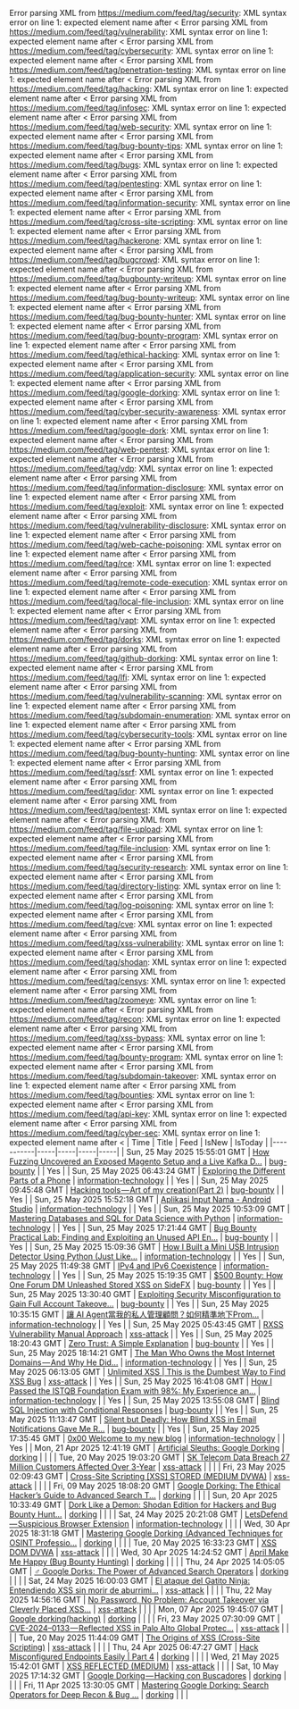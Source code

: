 Error parsing XML from https://medium.com/feed/tag/security: XML syntax error on line 1: expected element name after <
Error parsing XML from https://medium.com/feed/tag/vulnerability: XML syntax error on line 1: expected element name after <
Error parsing XML from https://medium.com/feed/tag/cybersecurity: XML syntax error on line 1: expected element name after <
Error parsing XML from https://medium.com/feed/tag/penetration-testing: XML syntax error on line 1: expected element name after <
Error parsing XML from https://medium.com/feed/tag/hacking: XML syntax error on line 1: expected element name after <
Error parsing XML from https://medium.com/feed/tag/infosec: XML syntax error on line 1: expected element name after <
Error parsing XML from https://medium.com/feed/tag/web-security: XML syntax error on line 1: expected element name after <
Error parsing XML from https://medium.com/feed/tag/bug-bounty-tips: XML syntax error on line 1: expected element name after <
Error parsing XML from https://medium.com/feed/tag/bugs: XML syntax error on line 1: expected element name after <
Error parsing XML from https://medium.com/feed/tag/pentesting: XML syntax error on line 1: expected element name after <
Error parsing XML from https://medium.com/feed/tag/information-security: XML syntax error on line 1: expected element name after <
Error parsing XML from https://medium.com/feed/tag/cross-site-scripting: XML syntax error on line 1: expected element name after <
Error parsing XML from https://medium.com/feed/tag/hackerone: XML syntax error on line 1: expected element name after <
Error parsing XML from https://medium.com/feed/tag/bugcrowd: XML syntax error on line 1: expected element name after <
Error parsing XML from https://medium.com/feed/tag/bugbounty-writeup: XML syntax error on line 1: expected element name after <
Error parsing XML from https://medium.com/feed/tag/bug-bounty-writeup: XML syntax error on line 1: expected element name after <
Error parsing XML from https://medium.com/feed/tag/bug-bounty-hunter: XML syntax error on line 1: expected element name after <
Error parsing XML from https://medium.com/feed/tag/bug-bounty-program: XML syntax error on line 1: expected element name after <
Error parsing XML from https://medium.com/feed/tag/ethical-hacking: XML syntax error on line 1: expected element name after <
Error parsing XML from https://medium.com/feed/tag/application-security: XML syntax error on line 1: expected element name after <
Error parsing XML from https://medium.com/feed/tag/google-dorking: XML syntax error on line 1: expected element name after <
Error parsing XML from https://medium.com/feed/tag/cyber-security-awareness: XML syntax error on line 1: expected element name after <
Error parsing XML from https://medium.com/feed/tag/google-dork: XML syntax error on line 1: expected element name after <
Error parsing XML from https://medium.com/feed/tag/web-pentest: XML syntax error on line 1: expected element name after <
Error parsing XML from https://medium.com/feed/tag/vdp: XML syntax error on line 1: expected element name after <
Error parsing XML from https://medium.com/feed/tag/information-disclosure: XML syntax error on line 1: expected element name after <
Error parsing XML from https://medium.com/feed/tag/exploit: XML syntax error on line 1: expected element name after <
Error parsing XML from https://medium.com/feed/tag/vulnerability-disclosure: XML syntax error on line 1: expected element name after <
Error parsing XML from https://medium.com/feed/tag/web-cache-poisoning: XML syntax error on line 1: expected element name after <
Error parsing XML from https://medium.com/feed/tag/rce: XML syntax error on line 1: expected element name after <
Error parsing XML from https://medium.com/feed/tag/remote-code-execution: XML syntax error on line 1: expected element name after <
Error parsing XML from https://medium.com/feed/tag/local-file-inclusion: XML syntax error on line 1: expected element name after <
Error parsing XML from https://medium.com/feed/tag/vapt: XML syntax error on line 1: expected element name after <
Error parsing XML from https://medium.com/feed/tag/dorks: XML syntax error on line 1: expected element name after <
Error parsing XML from https://medium.com/feed/tag/github-dorking: XML syntax error on line 1: expected element name after <
Error parsing XML from https://medium.com/feed/tag/lfi: XML syntax error on line 1: expected element name after <
Error parsing XML from https://medium.com/feed/tag/vulnerability-scanning: XML syntax error on line 1: expected element name after <
Error parsing XML from https://medium.com/feed/tag/subdomain-enumeration: XML syntax error on line 1: expected element name after <
Error parsing XML from https://medium.com/feed/tag/cybersecurity-tools: XML syntax error on line 1: expected element name after <
Error parsing XML from https://medium.com/feed/tag/bug-bounty-hunting: XML syntax error on line 1: expected element name after <
Error parsing XML from https://medium.com/feed/tag/ssrf: XML syntax error on line 1: expected element name after <
Error parsing XML from https://medium.com/feed/tag/idor: XML syntax error on line 1: expected element name after <
Error parsing XML from https://medium.com/feed/tag/pentest: XML syntax error on line 1: expected element name after <
Error parsing XML from https://medium.com/feed/tag/file-upload: XML syntax error on line 1: expected element name after <
Error parsing XML from https://medium.com/feed/tag/file-inclusion: XML syntax error on line 1: expected element name after <
Error parsing XML from https://medium.com/feed/tag/security-research: XML syntax error on line 1: expected element name after <
Error parsing XML from https://medium.com/feed/tag/directory-listing: XML syntax error on line 1: expected element name after <
Error parsing XML from https://medium.com/feed/tag/log-poisoning: XML syntax error on line 1: expected element name after <
Error parsing XML from https://medium.com/feed/tag/cve: XML syntax error on line 1: expected element name after <
Error parsing XML from https://medium.com/feed/tag/xss-vulnerability: XML syntax error on line 1: expected element name after <
Error parsing XML from https://medium.com/feed/tag/shodan: XML syntax error on line 1: expected element name after <
Error parsing XML from https://medium.com/feed/tag/censys: XML syntax error on line 1: expected element name after <
Error parsing XML from https://medium.com/feed/tag/zoomeye: XML syntax error on line 1: expected element name after <
Error parsing XML from https://medium.com/feed/tag/recon: XML syntax error on line 1: expected element name after <
Error parsing XML from https://medium.com/feed/tag/xss-bypass: XML syntax error on line 1: expected element name after <
Error parsing XML from https://medium.com/feed/tag/bounty-program: XML syntax error on line 1: expected element name after <
Error parsing XML from https://medium.com/feed/tag/subdomain-takeover: XML syntax error on line 1: expected element name after <
Error parsing XML from https://medium.com/feed/tag/bounties: XML syntax error on line 1: expected element name after <
Error parsing XML from https://medium.com/feed/tag/api-key: XML syntax error on line 1: expected element name after <
Error parsing XML from https://medium.com/feed/tag/cyber-sec: XML syntax error on line 1: expected element name after <
| Time | Title | Feed | IsNew | IsToday |
|-----------|-----|-----|-----|-----|
| Sun, 25 May 2025 15:55:01 GMT | [How Fuzzing Uncovered an Exposed Magento Setup and a Live Kafka D...](https://freedium.cfd/https://medium.com/p/fd18cc517324) | [bug-bounty](https://medium.com/feed/tag/bug-bounty) |  | Yes |
| Sun, 25 May 2025 06:43:24 GMT | [Exploring the Different Parts of a Phone](https://freedium.cfd/https://medium.com/p/5b2e0ad1d357) | [information-technology](https://medium.com/feed/tag/information-technology) |  | Yes |
| Sun, 25 May 2025 09:45:48 GMT | [Hacking tools — Art of my creation(Part 2)](https://freedium.cfd/https://medium.com/p/fa3045c05b28) | [bug-bounty](https://medium.com/feed/tag/bug-bounty) |  | Yes |
| Sun, 25 May 2025 15:52:18 GMT | [Aplikasi Input Nama - Android Studio](https://freedium.cfd/https://medium.com/p/3be3b8d1b9e9) | [information-technology](https://medium.com/feed/tag/information-technology) |  | Yes |
| Sun, 25 May 2025 10:53:09 GMT | [Mastering Databases and SQL for Data Science with Python](https://freedium.cfd/https://medium.com/p/54ab327f370a) | [information-technology](https://medium.com/feed/tag/information-technology) |  | Yes |
| Sun, 25 May 2025 17:21:44 GMT | [Bug Bounty Practical Lab: Finding and Exploiting an Unused API En...](https://freedium.cfd/https://medium.com/p/68da63caf005) | [bug-bounty](https://medium.com/feed/tag/bug-bounty) |  | Yes |
| Sun, 25 May 2025 15:09:36 GMT | [How I Built a Mini USB Intrusion Detector Using Python (Just Like...](https://freedium.cfd/https://medium.com/p/0e7b97497c57) | [information-technology](https://medium.com/feed/tag/information-technology) |  | Yes |
| Sun, 25 May 2025 11:49:38 GMT | [IPv4 and IPv6 Coexistence](https://freedium.cfd/https://medium.com/p/638c1fa1aaec) | [information-technology](https://medium.com/feed/tag/information-technology) |  | Yes |
| Sun, 25 May 2025 15:19:35 GMT | [$500 Bounty: How One Forum DM Unleashed Stored XSS on SideFX](https://freedium.cfd/https://medium.com/p/546ee9cab12d) | [bug-bounty](https://medium.com/feed/tag/bug-bounty) |  | Yes |
| Sun, 25 May 2025 13:30:40 GMT | [Exploiting Security Misconfiguration to Gain Full Account Takeove...](https://freedium.cfd/https://medium.com/p/eb7a3da01f14) | [bug-bounty](https://medium.com/feed/tag/bug-bounty) |  | Yes |
| Sun, 25 May 2025 10:35:15 GMT | [ 讓 AI Agent當我的私人管理顧問？如何精準地下Prom...](https://freedium.cfd/https://medium.com/p/c63f07d44346) | [information-technology](https://medium.com/feed/tag/information-technology) |  | Yes |
| Sun, 25 May 2025 05:43:45 GMT | [RXSS Vulnerability Manual Approach](https://freedium.cfd/https://medium.com/p/4f587c004dae) | [xss-attack](https://medium.com/feed/tag/xss-attack) |  | Yes |
| Sun, 25 May 2025 18:20:43 GMT | [Zero Trust: A Simple Explanation](https://freedium.cfd/https://medium.com/p/716f650b074c) | [bug-bounty](https://medium.com/feed/tag/bug-bounty) |  | Yes |
| Sun, 25 May 2025 18:14:21 GMT | [The Man Who Owns the Most Internet Domains — And Why He Did...](https://freedium.cfd/https://medium.com/p/5cd9bacd7b93) | [information-technology](https://medium.com/feed/tag/information-technology) |  | Yes |
| Sun, 25 May 2025 06:13:05 GMT | [Unlimited XSS \| This is the Dumbest Way to Find XSS Bug](https://freedium.cfd/https://medium.com/p/2202b3621c6d) | [xss-attack](https://medium.com/feed/tag/xss-attack) |  | Yes |
| Sun, 25 May 2025 16:41:08 GMT | [How I Passed the ISTQB Foundation Exam with 98%: My Experience an...](https://freedium.cfd/https://medium.com/p/eca85a46436c) | [information-technology](https://medium.com/feed/tag/information-technology) |  | Yes |
| Sun, 25 May 2025 13:55:08 GMT | [Blind SQL Injection with Conditional Responses](https://freedium.cfd/https://medium.com/p/46ee90b5f2c0) | [bug-bounty](https://medium.com/feed/tag/bug-bounty) |  | Yes |
| Sun, 25 May 2025 11:13:47 GMT | [Silent but Deadly: How Blind XSS in Email Notifications Gave Me R...](https://freedium.cfd/https://medium.com/p/e7d21972cdfc) | [bug-bounty](https://medium.com/feed/tag/bug-bounty) |  | Yes |
| Sun, 25 May 2025 17:35:45 GMT | [0x00 Welcome to my new blog](https://freedium.cfd/https://medium.com/p/111d030fcfdd) | [information-technology](https://medium.com/feed/tag/information-technology) |  | Yes |
| Mon, 21 Apr 2025 12:41:19 GMT | [Artificial Sleuths: Google Dorking](https://freedium.cfd/https://medium.com/p/6974f07233de) | [dorking](https://medium.com/feed/tag/dorking) |  |  |
| Tue, 20 May 2025 19:03:20 GMT | [SK Telecom Data Breach 27 Million Customers Affected Over 3-Year](https://freedium.cfd/https://medium.com/p/8ae08ed54ce4) | [xss-attack](https://medium.com/feed/tag/xss-attack) |  |  |
| Fri, 23 May 2025 02:09:43 GMT | [Cross-Site Scripting \[XSS\] STORED (MEDIUM DVWA)](https://freedium.cfd/https://medium.com/p/fba3401996a3) | [xss-attack](https://medium.com/feed/tag/xss-attack) |  |  |
| Fri, 09 May 2025 18:08:20 GMT | [Google Dorking: The Ethical Hacker’s Guide to Advanced Search T...](https://freedium.cfd/https://medium.com/p/8123a444ae88) | [dorking](https://medium.com/feed/tag/dorking) |  |  |
| Sun, 20 Apr 2025 10:33:49 GMT | [Dork Like a Demon: Shodan Edition for Hackers and Bug Bounty Hunt...](https://freedium.cfd/https://medium.com/p/e067383c86c9) | [dorking](https://medium.com/feed/tag/dorking) |  |  |
| Sat, 24 May 2025 20:21:08 GMT | [LetsDefend — Suspicious Browser Extension](https://freedium.cfd/https://medium.com/p/8bdac6363806) | [information-technology](https://medium.com/feed/tag/information-technology) |  |  |
| Wed, 30 Apr 2025 18:31:18 GMT | [Mastering Google Dorking (Advanced Techniques for OSINT Professio...](https://freedium.cfd/https://medium.com/p/5cc9e36993b9) | [dorking](https://medium.com/feed/tag/dorking) |  |  |
| Tue, 20 May 2025 16:33:23 GMT | [XSS DOM DVWA](https://freedium.cfd/https://medium.com/p/151d68b8c543) | [xss-attack](https://medium.com/feed/tag/xss-attack) |  |  |
| Wed, 30 Apr 2025 14:24:52 GMT | [April Make Me Happy (Bug Bounty Hunting)](https://freedium.cfd/https://medium.com/p/2af3fcf15746) | [dorking](https://medium.com/feed/tag/dorking) |  |  |
| Thu, 24 Apr 2025 14:05:05 GMT | [️‍♂️ Google Dorks: The Power of Advanced Search Operators](https://freedium.cfd/https://medium.com/p/d6c7e1d61b95) | [dorking](https://medium.com/feed/tag/dorking) |  |  |
| Sat, 24 May 2025 16:00:03 GMT | [El ataque del Gatito Ninja: Entendiendo XSS sin morir de aburrimi...](https://freedium.cfd/https://medium.com/p/06f827d84489) | [xss-attack](https://medium.com/feed/tag/xss-attack) |  |  |
| Thu, 22 May 2025 14:56:16 GMT | [No Password, No Problem: Account Takeover via Cleverly Placed XSS...](https://freedium.cfd/https://medium.com/p/33ac75c72cb4) | [xss-attack](https://medium.com/feed/tag/xss-attack) |  |  |
| Mon, 07 Apr 2025 19:45:07 GMT | [Google dorking(hacking)](https://freedium.cfd/https://medium.com/p/4f43bb5aeb2a) | [dorking](https://medium.com/feed/tag/dorking) |  |  |
| Fri, 23 May 2025 07:30:09 GMT | [ CVE-2024–0133 — Reflected XSS in Palo Alto Global Protec...](https://freedium.cfd/https://medium.com/p/ae8948c25e4c) | [xss-attack](https://medium.com/feed/tag/xss-attack) |  |  |
| Tue, 20 May 2025 11:44:09 GMT | [The Origins of XSS (Cross-Site Scripting)](https://freedium.cfd/https://medium.com/p/628dde3ac4b6) | [xss-attack](https://medium.com/feed/tag/xss-attack) |  |  |
| Thu, 24 Apr 2025 06:47:27 GMT | [Hack Misconfigured Endpoints Easily \| Part 4](https://freedium.cfd/https://medium.com/p/f8deca83c9dc) | [dorking](https://medium.com/feed/tag/dorking) |  |  |
| Wed, 21 May 2025 15:42:01 GMT | [XSS REFLECTED (MEDIUM)](https://freedium.cfd/https://medium.com/p/ac5327733c86) | [xss-attack](https://medium.com/feed/tag/xss-attack) |  |  |
| Sat, 10 May 2025 17:14:32 GMT | [Google Dorking — Hacking con Buscadores](https://freedium.cfd/https://medium.com/p/2ccbdd4ef0a1) | [dorking](https://medium.com/feed/tag/dorking) |  |  |
| Fri, 11 Apr 2025 13:30:05 GMT | [ Mastering Google Dorking: Search Operators for Deep Recon & Bug ...](https://freedium.cfd/https://medium.com/p/102bc4b5a765) | [dorking](https://medium.com/feed/tag/dorking) |  |  |
